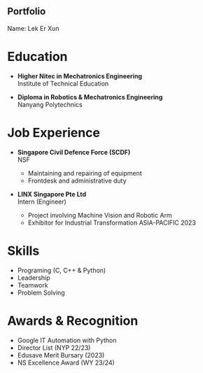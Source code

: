 ## Portfolio

Name: Lek Er Xun

# Education
- **Higher Nitec in Mechatronics Engineering**  
  Institute of Technical Education

- **Diploma in Robotics & Mechatronics Engineering**  
  Nanyang Polytechnics

# Job Experience
- **Singapore Civil Defence Force (SCDF)**   
  NSF
  - Maintaining and repairing of equipment
  - Frontdesk and administrative duty

- **LINX Singapore Pte Ltd**      
  Intern (Engineer)
  - Project involving Machine Vision and Robotic Arm
  - Exhibitor for Industrial Transformation ASIA-PACIFIC 2023

# Skills
- Programing (C, C++ & Python)
- Leadership
- Teamwork
- Problem Solving

# Awards & Recognition
- Google IT Automation with Python
- Director List (NYP 22/23)
- Edusave Merit Bursary (2023)
- NS Excellence Award (WY 23/24)
